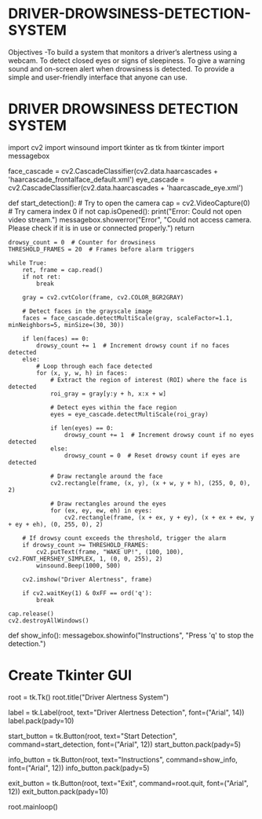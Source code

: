 # DRIVER-DROWSINESS-DETECTION-SYSTEM
Objectives -To build a system that monitors a driver’s alertness using a webcam. To detect closed eyes or signs of sleepiness. To give a warning sound and on-screen alert when drowsiness is detected. To provide a simple and user-friendly interface that anyone can use.

# DRIVER DROWSINESS DETECTION SYSTEM

import cv2
import winsound
import tkinter as tk
from tkinter import messagebox

face_cascade = cv2.CascadeClassifier(cv2.data.haarcascades + 'haarcascade_frontalface_default.xml')
eye_cascade = cv2.CascadeClassifier(cv2.data.haarcascades + 'haarcascade_eye.xml')

def start_detection():
    # Try to open the camera
    cap = cv2.VideoCapture(0)  # Try camera index 0
    if not cap.isOpened():
        print("Error: Could not open video stream.")
        messagebox.showerror("Error", "Could not access camera. Please check if it is in use or connected properly.")
        return

    drowsy_count = 0  # Counter for drowsiness
    THRESHOLD_FRAMES = 20  # Frames before alarm triggers

    while True:
        ret, frame = cap.read()
        if not ret:
            break

        gray = cv2.cvtColor(frame, cv2.COLOR_BGR2GRAY)

        # Detect faces in the grayscale image
        faces = face_cascade.detectMultiScale(gray, scaleFactor=1.1, minNeighbors=5, minSize=(30, 30))

        if len(faces) == 0:
            drowsy_count += 1  # Increment drowsy count if no faces detected
        else:
            # Loop through each face detected
            for (x, y, w, h) in faces:
                # Extract the region of interest (ROI) where the face is detected
                roi_gray = gray[y:y + h, x:x + w]

                # Detect eyes within the face region
                eyes = eye_cascade.detectMultiScale(roi_gray)

                if len(eyes) == 0:
                    drowsy_count += 1  # Increment drowsy count if no eyes detected
                else:
                    drowsy_count = 0  # Reset drowsy count if eyes are detected

                # Draw rectangle around the face
                cv2.rectangle(frame, (x, y), (x + w, y + h), (255, 0, 0), 2)

                # Draw rectangles around the eyes
                for (ex, ey, ew, eh) in eyes:
                    cv2.rectangle(frame, (x + ex, y + ey), (x + ex + ew, y + ey + eh), (0, 255, 0), 2)

        # If drowsy count exceeds the threshold, trigger the alarm
        if drowsy_count >= THRESHOLD_FRAMES:
            cv2.putText(frame, "WAKE UP!", (100, 100), cv2.FONT_HERSHEY_SIMPLEX, 1, (0, 0, 255), 2)
            winsound.Beep(1000, 500)

        cv2.imshow("Driver Alertness", frame)

        if cv2.waitKey(1) & 0xFF == ord('q'):
            break

    cap.release()
    cv2.destroyAllWindows()


def show_info():
    messagebox.showinfo("Instructions", "Press 'q' to stop the detection.")


# Create Tkinter GUI
root = tk.Tk()
root.title("Driver Alertness System")

label = tk.Label(root, text="Driver Alertness Detection", font=("Arial", 14))
label.pack(pady=10)

start_button = tk.Button(root, text="Start Detection", command=start_detection, font=("Arial", 12))
start_button.pack(pady=5)

info_button = tk.Button(root, text="Instructions", command=show_info, font=("Arial", 12))
info_button.pack(pady=5)

exit_button = tk.Button(root, text="Exit", command=root.quit, font=("Arial", 12))
exit_button.pack(pady=10)

root.mainloop()
